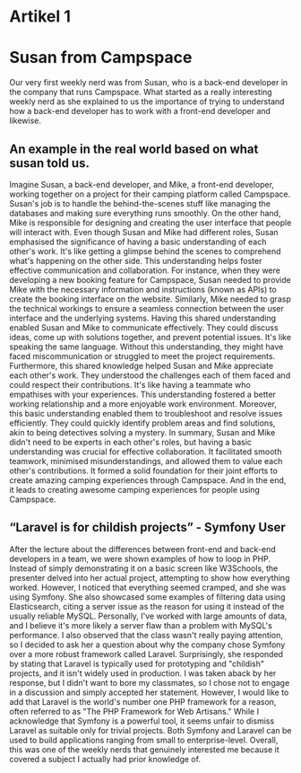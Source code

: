 # Artikel 1
# Susan from Campspace
Our very first weekly nerd was from Susan, who is a back-end developer in the company that runs Campspace. What started as a really interesting weekly nerd as she explained to us the importance of trying to understand how a back-end developer has to work with a front-end developer and likewise.  

## An example in the real world based on what susan told us.
Imagine Susan, a back-end developer, and Mike, a front-end developer, working together on a project for their camping platform called Campspace. Susan's job is to handle the behind-the-scenes stuff like managing the databases and making sure everything runs smoothly. On the other hand, Mike is responsible for designing and creating the user interface that people will interact with.
Even though Susan and Mike had different roles, Susan emphasised the significance of having a basic understanding of each other's work. It's like getting a glimpse behind the scenes to comprehend what's happening on the other side. This understanding helps foster effective communication and collaboration.
For instance, when they were developing a new booking feature for Campspace, Susan needed to provide Mike with the necessary information and instructions (known as APIs) to create the booking interface on the website. Similarly, Mike needed to grasp the technical workings to ensure a seamless connection between the user interface and the underlying systems.
Having this shared understanding enabled Susan and Mike to communicate effectively. They could discuss ideas, come up with solutions together, and prevent potential issues. It's like speaking the same language. Without this understanding, they might have faced miscommunication or struggled to meet the project requirements.
Furthermore, this shared knowledge helped Susan and Mike appreciate each other's work. They understood the challenges each of them faced and could respect their contributions. It's like having a teammate who empathises with your experiences. This understanding fostered a better working relationship and a more enjoyable work environment.
Moreover, this basic understanding enabled them to troubleshoot and resolve issues efficiently. They could quickly identify problem areas and find solutions, akin to being detectives solving a mystery.
In summary, Susan and Mike didn't need to be experts in each other's roles, but having a basic understanding was crucial for effective collaboration. It facilitated smooth teamwork, minimised misunderstandings, and allowed them to value each other's contributions. It formed a solid foundation for their joint efforts to create amazing camping experiences through Campspace.
And in the end, it leads to creating awesome camping experiences for people using Campspace.

## “Laravel is for childish projects” - Symfony User 
After the lecture about the differences between front-end and back-end developers in a team, we were shown examples of how to loop in PHP. Instead of simply demonstrating it on a basic screen like W3Schools, the presenter delved into her actual project, attempting to show how everything worked. However, I noticed that everything seemed cramped, and she was using Symfony. She also showcased some examples of filtering data using Elasticsearch, citing a server issue as the reason for using it instead of the usually reliable MySQL. Personally, I've worked with large amounts of data, and I believe it's more likely a server flaw than a problem with MySQL's performance.
I also observed that the class wasn't really paying attention, so I decided to ask her a question about why the company chose Symfony over a more robust framework called Laravel. Surprisingly, she responded by stating that Laravel is typically used for prototyping and "childish" projects, and it isn't widely used in production. I was taken aback by her response, but I didn't want to bore my classmates, so I chose not to engage in a discussion and simply accepted her statement. However, I would like to add that Laravel is the world's number one PHP framework for a reason, often referred to as "The PHP Framework for Web Artisans." While I acknowledge that Symfony is a powerful tool, it seems unfair to dismiss Laravel as suitable only for trivial projects. Both Symfony and Laravel can be used to build applications ranging from small to enterprise-level.
Overall, this was one of the weekly nerds that genuinely interested me because it covered a subject I actually had prior knowledge of.


